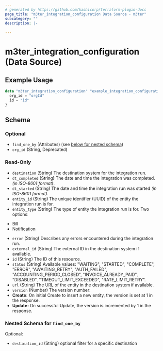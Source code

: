 ```yaml
---
# generated by https://github.com/hashicorp/terraform-plugin-docs
page_title: "m3ter_integration_configuration Data Source - m3ter"
subcategory: ""
description: |-
  
---
```


# m3ter_integration_configuration (Data Source)



## Example Usage

```terraform
data "m3ter_integration_configuration" "example_integration_configuration" {
  org_id = "orgId"
  id = "id"
}
```

<!-- schema generated by tfplugindocs -->
## Schema

### Optional

- `find_one_by` (Attributes) (see [below for nested schema](#nestedatt--find_one_by))
- `org_id` (String, Deprecated)

### Read-Only

- `destination` (String) The destination system for the integration run.
- `dt_completed` (String) The date and time the integration was completed. *(in ISO-8601 format)*.
- `dt_started` (String) The date and time the integration run was started *(in ISO-8601 format)*.
- `entity_id` (String) The unique identifier (UUID) of the entity the integration run is for.
- `entity_type` (String) The type of entity the integration run is for. Two options:
* Bill
* Notification
- `error` (String) Describes any errors encountered during the integration run.
- `external_id` (String) The external ID in the destination system if available.
- `id` (String) The ID of this resource.
- `status` (String) Available values: "WAITING", "STARTED", "COMPLETE", "ERROR", "AWAITING_RETRY", "AUTH_FAILED", "ACCOUNTING_PERIOD_CLOSED", "INVOICE_ALREADY_PAID", "DISABLED", "TIMEOUT_LIMIT_EXCEEDED", "RATE_LIMIT_RETRY".
- `url` (String) The URL of the entity in the destination system if available.
- `version` (Number) The version number:
- **Create:** On initial Create to insert a new entity, the version is set at 1 in the response.
- **Update:** On successful Update, the version is incremented by 1 in the response.

<a id="nestedatt--find_one_by"></a>
### Nested Schema for `find_one_by`

Optional:

- `destination_id` (String) optional filter for a specific destination
